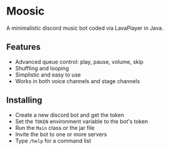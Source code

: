 # Moosic
A minimalistic discord music bot coded via LavaPlayer in Java.

## Features
- Advanced queue control: play, pause, volume, skip
- Shuffling and looping
- Simplistic and easy to use
- Works in both voice channels and stage channels

## Installing
- Create a new discord bot and get the token
- Set the `TOKEN` environment variable to the bot's token
- Run the `Main` class or the jar file
- Invite the bot to one or more servers
- Type `/help` for a command list